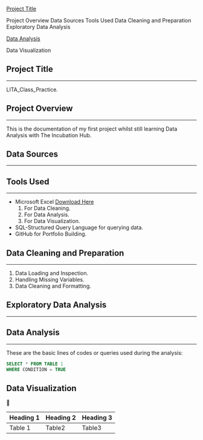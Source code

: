 [Project Title](#project-title)

Project Overview
Data Sources
Tools Used
Data Cleaning and Preparation
Exploratory Data Analysis

[Data Analysis](#data-analysis)

Data Visualization

## Project Title
---
LITA_Class_Practice.

## Project Overview
---
This is the documentation of my first project whilst still learning Data Analysis with The Incubation Hub.

## Data Sources
---

## Tools Used
---
- Microsoft Excel [Download Here](https://www.microsoft.com)
  1. For Data Cleaning.
  2. For Data Analysis.
  3. For Data Visualization. 
- SQL-Structured Query Language for querying data.
- GitHub for Portfolio Building. 

## Data Cleaning and Preparation
---
1. Data Loading and Inspection.
2. Handling Missing Variables.
3. Data Cleaning and Formatting.

## Exploratory Data Analysis
---
## Data Analysis
---
These are the basic lines of codes or queries used during the analysis:
```SQL
SELECT * FROM TABLE 1
WHERE CONDITION = TRUE
```

## Data Visualization

👅

|Heading 1|Heading 2|Heading 3|
|---------|---------|---------|
|Table 1|Table2|Table3|
